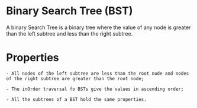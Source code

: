 # Binary Search Tree (BST)
A binary Search Tree is a binary tree where
the value of any node is greater than the left
subtree and less than the right subtree.

# Properties
    - All nodes of the left subtree are less than the root node and nodes of the right subtree are greater than the root node;

    - The inOrder traversal fo BSTs give the values in ascending order;

    - All the subtrees of a BST hold the same properties.